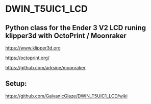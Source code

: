 # DWIN_T5UIC1_LCD

## Python class for the Ender 3 V2 LCD runing klipper3d with OctoPrint / Moonraker 

https://www.klipper3d.org

https://octoprint.org/

https://github.com/arksine/moonraker


## Setup:

https://github.com/GalvanicGlaze/DWIN_T5UIC1_LCD/wiki
